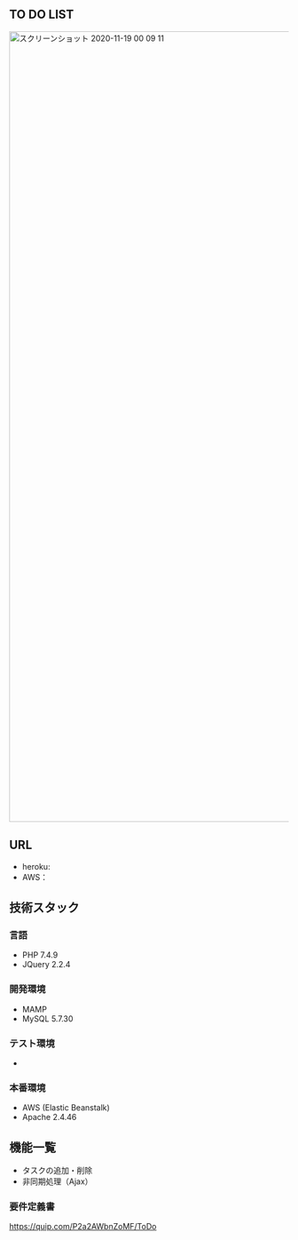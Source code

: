 ## TO DO LIST
<img width="1424" alt="スクリーンショット 2020-11-19 00 09 11" src="https://user-images.githubusercontent.com/56643466/99816868-8a90df80-2b8f-11eb-8ff6-100c5d0ea4ef.png">

## URL

- heroku:
- AWS：

## 技術スタック

### 言語

- PHP 7.4.9
- JQuery 2.2.4

### 開発環境

- MAMP
- MySQL 5.7.30

### テスト環境

- 

### 本番環境

- AWS (Elastic Beanstalk)
- Apache 2.4.46

## 機能一覧
- タスクの追加・削除
- 非同期処理（Ajax）

### 要件定義書

https://quip.com/P2a2AWbnZoMF/ToDo